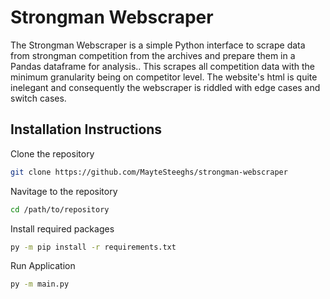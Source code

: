 # Strongman Webscraper
The Strongman Webscraper is a simple Python interface to scrape data from strongman competition from the archives and prepare them in a Pandas dataframe for analysis.. This scrapes all competition data with the minimum granularity being on competitor level. The website's html is quite inelegant and consequently the webscraper is riddled with edge cases and switch cases.

## Installation Instructions
Clone the repository
```sh
git clone https://github.com/MayteSteeghs/strongman-webscraper
```

Navitage to the repository
```sh
cd /path/to/repository
```

Install required packages
```sh
py -m pip install -r requirements.txt
```

Run Application
```sh
py -m main.py
```
